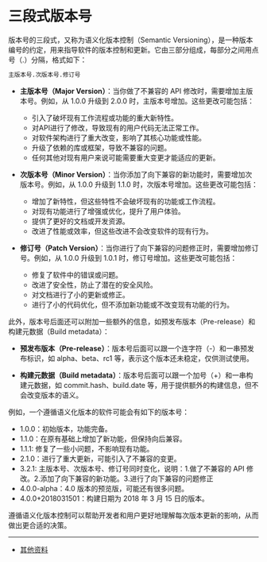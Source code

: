 # 三段式版本号

版本号的三段式，又称为语义化版本控制（Semantic Versioning），是一种版本编号的约定，用来指导软件的版本控制和更新。它由三部分组成，每部分之间用点号（.）分隔，格式如下：

```txt
主版本号.次版本号.修订号
```

* **主版本号（Major Version）**：当你做了不兼容的 API 修改时，需要增加主版本号。例如，从 1.0.0 升级到 2.0.0 时，主版本号增加。这些更改可能包括：
  * 引入了破坏现有工作流程或功能的重大新特性。
  * 对API进行了修改，导致现有的用户代码无法正常工作。
  * 对软件架构进行了重大改变，影响了其核心功能或性能。
  * 升级了依赖的库或框架，导致不兼容的问题。
  * 任何其他对现有用户来说可能需要重大变更才能适应的更新。

* **次版本号（Minor Version）**：当你添加了向下兼容的新功能时，需要增加次版本号。例如，从 1.0.0 升级到 1.1.0 时，次版本号增加。这些更改可能包括：
  * 增加了新特性，但这些特性不会破坏现有的功能或工作流程。
  * 对现有功能进行了增强或优化，提升了用户体验。
  * 提供了更好的文档或开发资源。
  * 改进了性能或效率，但这些改进不会改变软件的现有行为。

* **修订号（Patch Version）**：当你进行了向下兼容的问题修正时，需要增加修订号。例如，从 1.0.0 升级到 1.0.1 时，修订号增加。这些更改可能包括：
  * 修复了软件中的错误或问题。
  * 改进了安全性，防止了潜在的安全风险。
  * 对文档进行了小的更新或修正。
  * 进行了小的代码优化，但不添加新功能或不改变现有功能的行为。

此外，版本号后面还可以附加一些额外的信息，如预发布版本（Pre-release）和构建元数据（Build metadata）：

* **预发布版本（Pre-release）**：版本号后面可以跟一个连字符（-）和一串预发布标识，如 alpha、beta、rc1 等，表示这个版本还未稳定，仅供测试使用。

* **构建元数据（Build metadata）**：版本号后面可以跟一个加号（+）和一串构建元数据，如 commit.hash、build.date 等，用于提供额外的构建信息，但不会改变版本的语义。

例如，一个遵循语义化版本的软件可能会有如下的版本号：

* 1.0.0：初始版本，功能完备。
* 1.1.0：在原有基础上增加了新功能，但保持向后兼容。
* 1.1.1: 修复了一些小问题，不影响现有功能。
* 2.1.0：进行了重大更新，可能引入了不兼容的变更。
* 3.2.1: 主版本号、次版本号、修订号同时变化，说明：1.做了不兼容的 API 修改。2.添加了向下兼容的新功能。3.进行了向下兼容的问题修正
* 4.0.0-alpha：4.0 版本的预览版，可能还有很多问题。
* 4.0.0+2018031501：构建日期为 2018 年 3 月 15 日的版本。

遵循语义化版本控制可以帮助开发者和用户更好地理解每次版本更新的影响，从而做出更合适的决策。

---

* [其他资料](https://semver.org/lang/zh-CN/)
